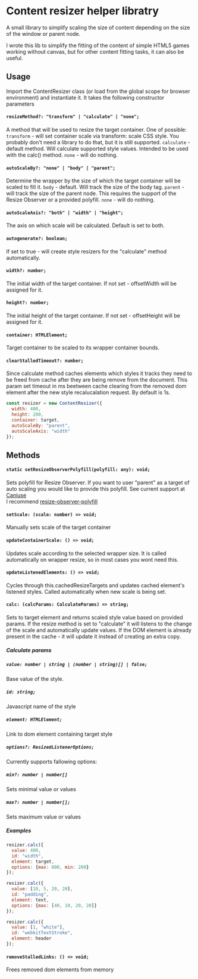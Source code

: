 

# Content resizer helper libratry

A small library to simplify scaling the size of content depending on the size of the window or parent node.

I wrote this lib to simplify the fitting of the content of simple HTML5 games working without canvas, but for other content fitting tasks, it can also be useful.

## Usage

Import the ContentResizer class (or load from the global scope for browser environment) and instantiate it.
It takes the following constructor parameters

#### `resizeMethod?: "transform" | "calculate" | "none";`
A method that will be used to resize the target container. One of possible:
`transform` - will set container scale via transform: scale CSS style. You probably don't need a library to do that, but it is still supported.
`calculate` - default method. Will calculate supported style values. Intended to be used with the calc() method.
`none` - will do nothing.

#### `autoScaleBy?: "none" | "body" | "parent";`
Determine the wrapper by the size of which the target container will be scaled to fill it.
`body` - default. Will track the size of the body tag.
`parent` - will track the size of the parent node. This requires the support of the Resize Observer or a provided polyfill.
`none` - will do nothing.

#### `autoScaleAxis?: "both" | "width" | "height";`
The axis on which scale will be calculated. Default is set to both.

#### `autogenerate?: boolean;`
If set to true - will create style resizers for the "calculate" method automatically.

#### `width?: number;`
The initial width of the target container. If not set - offsetWidth will be assigned for it.

#### `height?: number;`
The initial height of the target container. If not set - offsetHeight will be assigned for it.

#### `container: HTMLElement;`
Target container to be scaled to its wrapper container bounds.

#### `clearStalledTimeout?: number;`
Since calculate method caches elements which styles it tracks
they need to be freed from cache after they are being remove from the document.
This param set timeout in ms beetween cache clearing from the removed dom element after the new style recalucalation request.
By default is 1s.

```javascript
const resizer = new ContentResizer({
  width: 400,
  height: 200,
  container: target,
  autoScaleBy: "parent",
  autoScaleAxis: "width"
});
```

## Methods

#### `static setResizeObserverPolyfill(polyfill: any): void;`
Sets polyfill for Resize Observer.
If you want to user "parent" as a target of auto scaling you would like to provide this polyfill.
See current support at [Caniuse](https://caniuse.com/#feat=resizeobserver)  
I recommend [resize-observer-polyfill](https://github.com/que-etc/resize-observer-polyfill)


#### `setScale: (scale: number) => void;`
Manually sets scale of the target container

#### `updateContainerScale: () => void;`
Updates scale according to the selected wrapper size.
It is called automatically on wrapper resize, so in most cases you wont need this.

#### `updateListenedElements: () => void;`
Cycles through this.cachedResizeTargets and updates cached element's listened styles.
Called automatically when new scale is being set.

#### `calc: (calcParams: CalculateParams) => string;`
Sets to target element and returns scaled style value based on provided params.
If the resize method is set to "calculate" it will listens to the change of the scale and automatically update values.
If the DOM element is already present in the cache - it will update it instead of creating an extra copy.

##### Calculate params
##### `value: number | string | (number | string)[] | false;`
Base value of the style.

##### `id: string;`
Javascript name of the style

##### `element: HTMLElement;`
Link to dom element containing target style

##### `options?: ResizedListenerOptions;`
Currently supports fallowing options:

##### `min?: number | number[]`
Sets minimal value or values

##### `max?: number | number[];`
Sets maximum value or values

##### Examples
```javascript
resizer.calc({
  value: 400,
  id: "width",
  element: target,
  options: {max: 800, min: 200}
});

resizer.calc({
  value: [10, 5, 20, 20],
  id: "padding",
  element: text,
  options: {max: [40, 10, 20, 20]}
});

resizer.calc({
  value: [1, "white"],
  id: "webkitTextStroke",
  element: header
});
```

#### `removeStalledLinks: () => void;`
Frees removed dom elements from memory